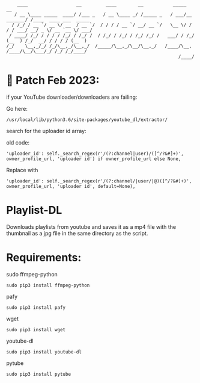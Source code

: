 ```
    ____                  __         ____        __           _____            __                     
   / __ \____ _____  ____/ /___ _   / __ \____ _/ /_____ _   / ___/__  _______/ /____  ____ ___  _____
  / /_/ / __ `/ __ \/ __  / __ `/  / / / / __ `/ __/ __ `/   \__ \/ / / / ___/ __/ _ \/ __ `__ \/ ___/
 / ____/ /_/ / / / / /_/ / /_/ /  / /_/ / /_/ / /_/ /_/ /   ___/ / /_/ (__  ) /_/  __/ / / / / (__  ) 
/_/    \__,_/_/ /_/\__,_/\__,_/  /_____/\__,_/\__/\__,_/   /____/\__, /____/\__/\___/_/ /_/ /_/____/  
                                                                /____/                                
```
# 💾 Patch Feb 2023:
if your YouTube downloader/downloaders are failing:

Go here:

```
/usr/local/lib/python3.6/site-packages/youtube_dl/extractor/
```
search for the uploader id array:

old code:
```
'uploader_id': self._search_regex(r'/(?:channel|user)/([^/?&#]+)', owner_profile_url, 'uploader id') if owner_profile_url else None,
```
Replace with
```
'uploader_id': self._search_regex(r'/(?:channel/|user/|@)([^/?&#]+)', owner_profile_url, 'uploader id', default=None),
```

# Playlist-DL
Downloads playlists from youtube and saves it as a mp4 file with the thumbnail as a jpg file in the same directory as the script.

# Requirements:
sudo ffmpeg-python
```
sudo pip3 install ffmpeg-python
```
pafy
```
sudo pip3 install pafy
```
wget
```
sudo pip3 install wget
```
youtube-dl
```
sudo pip3 install youtube-dl
```
pytube
```
sudo pip3 install pytube
```
